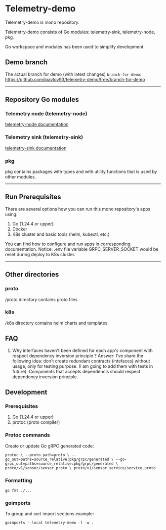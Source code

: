 # Telemetry-demo

Telemetry-demo is mono repository.

Telemetry-demo consists of Go modules: telemetry-sink, telemetry-node, pkg.

Go workspace and modules has been used to simplify development.

## Demo branch

The actual branch for demo (with latest changes) `branch-for-demo`: https://github.com/ipavlov93/telemetry-demo/tree/branch-for-demo

---

## Repository Go modules

### Telemetry node (telemetry-node)

[telemetry-node documentation](./telemetry-node/README.md)

### Telemetry sink (telemetry-sink)

[telemetry-sink documentation](./telemetry-sink/README.md)

### pkg

pkg contains packages with types and with utility functions that is used by other modules.

---

## Run Prerequisites

There are several options how you can run this mono repository's apps using:

1. Go (1.24.4 or upper)
2. Docker
3. K8s cluster and basic tools (helm, kubectl, etc.)

You can find how to configure and run apps in corresponding documentation.
Notice: .env file variable GRPC_SERVER_SOCKET would be reset during deploy to K8s cluster. 

---

## Other directories

### proto

/proto directory contains proto files.

### k8s

/k8s directory contains helm charts and templates.

## FAQ

1. Why interfaces haven't been defined for each app's component with respect dependency inversion principle ?
Answer: I've share the following idea: don't create redundant contracts (intefaces) without usage, only for testing purpose. (I am going to add them with tests in future).
Components that accepts dependencis should respect dependency inversion principle.

## Development

### Prerequisites

1. Go (1.24.4 or upper)
2. protoc (proto compiler)

### Protoc commands

Create or update Go gRPC generated code:

`protoc \
--proto_path=proto \
--go_out=paths=source_relative:pkg/grpc/generated \
--go-grpc_out=paths=source_relative:pkg/grpc/generated \
proto/v1/sensor/sensor.proto \
proto/v1/sensor_service/service.proto`

### Formatting

`go fmt ./...`

### goimports

To group and sort import sections example:

`goimports --local telemetry-demo -l -w .`
